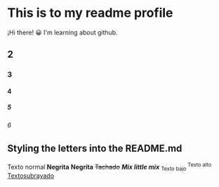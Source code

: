 # This is to my readme profile
¡Hi there! 😀
I'm learning about github.

## 2
### 3
#### 4
##### 5
###### 6
## Styling the letters into the README.md
Texto normal
**Negrita** __Negrita__
~~Tachado~~
***Mix little mix***
<sub> Texto bajo </sub>
<sup> Texto alto </sup>
<ins> Textosubrayado </ins>
